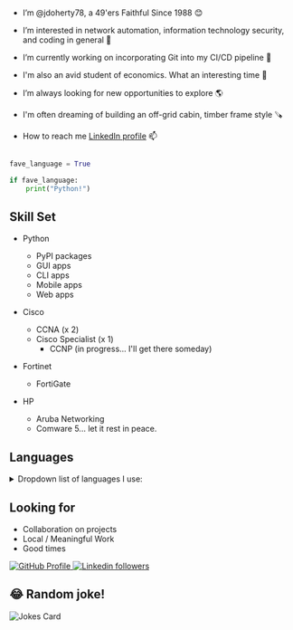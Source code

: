 



<br>

- I’m @jdoherty78, a 49'ers Faithful Since 1988 😊 

- I’m interested in network automation, information technology security, and coding in general 👀 
  
- I’m currently working on incorporating Git into my CI/CD pipeline 🌱 

- I'm also an avid student of economics. What an interesting  time 🤔 

- I’m always looking for new opportunities to explore 🌎 

- I'm often dreaming of building an off-grid cabin, timber frame style 🪚   

- How to reach me [LinkedIn profile](www.linkedin.com/in/joseph-doherty-5597a688) 📫 

```python

fave_language = True

if fave_language:
    print("Python!")
```

 
## Skill Set 

- Python

    - PyPI packages
    - GUI apps 
    - CLI apps
    - Mobile apps
    - Web apps
- Cisco

    - CCNA (x 2)<br>
    - Cisco Specialist (x 1)<br>
        - CCNP (in progress... I'll get there someday)<br>

- Fortinet

    - FortiGate<br>

- HP

    - Aruba Networking
    - Comware 5... let it rest in peace.<br>  

## Languages

<details><summary>Dropdown list of languages I use: </summary>

    - Python
    - CSS
    - HTML
    - SQL
        - PostgreSQL (not really, just testing the drop down)
        - SQLAlchemy (not really, just testing the drop down)
        - SQLite (not really, just testing the drop down)
        - MySQL
    
</details>    

## Looking for
- Collaboration on projects
- Local / Meaningful Work
- Good times 


<p align="left">

<a href="https://github.com/jdoherty78">
<img src="https://komarev.com/ghpvc/?username=jdoherty78&color=red" alt="GitHub Profile">
</a>

<a href="www.linkedin.com/in/joseph-doherty-5597a688">
<img alt="Linkedin followers" src="https://img.shields.io/badge/followers-301-blue?color=blue&logo=linkedin">
</a>


</p>    



## 😂 Random joke!
![Jokes Card](https://readme-jokes.vercel.app/api)




<!---
All this should be 
commented out




## My Links


  <a href="https://stackoverflow.com/users/7776559">
    <img alt="Stack Exchange reputation" src="https://img.shields.io/stackexchange/stackoverflow/r/7776559?color=orange&label=reputation&logo=stackoverflow">
  </a>


  <a href="https://github.com/MikeTeachesCode?tab=followers">
    <img alt="GitHub followers" src="https://img.shields.io/github/followers/MikeTeachesCode?color=yellow&logo=github">
  </a>

</p>


## My Stats


![GitHub Stats](https://github-readme-stats.vercel.app/api?username=MikeTeachesCode&show_icons=true&theme=radical)


![GitHub Langs](https://github-readme-stats.vercel.app/api/top-langs/?username=miketeachescode&layout=compact&theme=blue-green)



<center><img src="https://s3.amazonaws.com/1rmg-49ers/wp-content/uploads/2018/04/07034500/logo.png" width="150" height="150" class="center" alt="BCB - 2023 NFL MVP"/></center>

-->
